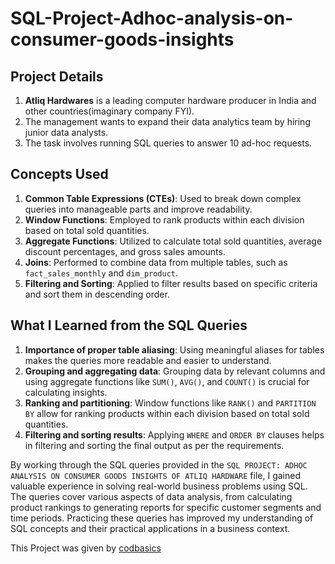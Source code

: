 # SQL-Project-Adhoc-analysis-on-consumer-goods-insights
## Project Details

1. **Atliq Hardwares** is a leading computer hardware producer in India and other countries(imaginary company FYI).
2. The management wants to expand their data analytics team by hiring junior data analysts.
3. The task involves running SQL queries to answer 10 ad-hoc requests.

## Concepts Used

1. **Common Table Expressions (CTEs)**: Used to break down complex queries into manageable parts and improve readability.
2. **Window Functions**: Employed to rank products within each division based on total sold quantities.
3. **Aggregate Functions**: Utilized to calculate total sold quantities, average discount percentages, and gross sales amounts.
4. **Joins**: Performed to combine data from multiple tables, such as `fact_sales_monthly` and `dim_product`.
5. **Filtering and Sorting**: Applied to filter results based on specific criteria and sort them in descending order.

## What I Learned from the SQL Queries

1. **Importance of proper table aliasing**: Using meaningful aliases for tables makes the queries more readable and easier to understand.
2. **Grouping and aggregating data**: Grouping data by relevant columns and using aggregate functions like `SUM()`, `AVG()`, and `COUNT()` is crucial for calculating insights.
3. **Ranking and partitioning**: Window functions like `RANK()` and `PARTITION BY` allow for ranking products within each division based on total sold quantities.
4. **Filtering and sorting results**: Applying `WHERE` and `ORDER BY` clauses helps in filtering and sorting the final output as per the requirements.

By working through the SQL queries provided in the `SQL PROJECT: ADHOC ANALYSIS ON CONSUMER GOODS INSIGHTS OF ATLIQ HARDWARE` file, I gained valuable experience in solving real-world business problems using SQL. The queries cover various aspects of data analysis, from calculating product rankings to generating reports for specific customer segments and time periods. Practicing these queries has improved my understanding of SQL concepts and their practical applications in a business context.

This Project was given by [codbasics](https://codebasics.io/challenge/codebasics-resume-project-challenge)
